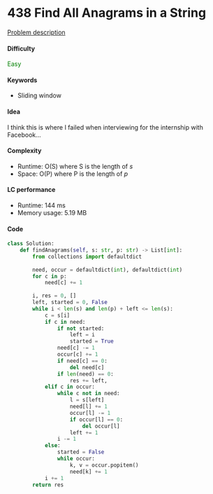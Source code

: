 438 Find All Anagrams in a String
=======================
[Problem description](https://leetcode.com/problems/find-all-anagrams-in-a-string/)

#### Difficulty
<span style="color:green">Easy</span>

#### Keywords
- Sliding window

#### Idea
I think this is where I failed when interviewing for the internship with Facebook... 

#### Complexity
- Runtime: O(S) where S is the length of *s*
- Space: O(P) where P is the length of *p*

#### LC performance
- Runtime: 144 ms
- Memory usage: 5.19 MB

#### Code
```python
class Solution:
    def findAnagrams(self, s: str, p: str) -> List[int]:
        from collections import defaultdict 
        
        need, occur = defaultdict(int), defaultdict(int)
        for c in p:
            need[c] += 1
            
        i, res = 0, []
        left, started = 0, False
        while i < len(s) and len(p) + left <= len(s):
            c = s[i]
            if c in need:
                if not started:
                    left = i
                    started = True
                need[c] -= 1
                occur[c] += 1
                if need[c] == 0:
                    del need[c]
                if len(need) == 0:
                    res += left,
            elif c in occur:
                while c not in need:
                    l = s[left]
                    need[l] += 1
                    occur[l] -= 1
                    if occur[l] == 0:
                        del occur[l]
                    left += 1
                i -= 1
            else:
                started = False
                while occur:
                    k, v = occur.popitem()
                    need[k] += 1
            i += 1
        return res
```